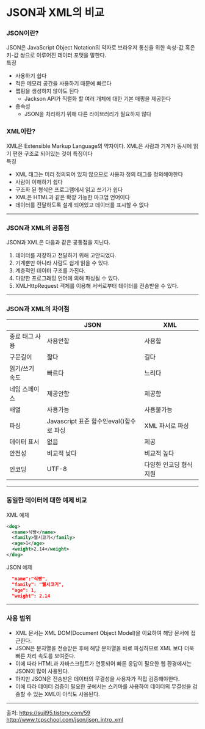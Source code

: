 # JSON과 XML의 비교
### JSON이란? 
JSON은 JavaScript Object Notation의 약자로 브라우저 통신을 위한 속성-값 혹은 키-값 쌍으로 이루어진 데이터 포맷을 말한다.   
특징
* 사용하기 쉽다
* 적은 메모리 공간을 사용하기 때문에 빠르다
* 맵핑을 생성하지 않아도 된다
  - Jackson API가 직렬화 할 여러 개체에 대한 기본 매핑을 제공한다
* 종속성
  - JSON을 처리하기 위해 다른 라이브러리가 필요하지 않다
### XML이란? 
XML은 Extensible Markup Language의 약자이다. XML은 사람과 기계가 동시에 읽기 편한 구조로 되어있는 것이 특징이다  
특징
* XML 태그는 미리 정의되어 있지 않으므로 사용자 정의 태그를 정의해야한다
* 사람이 이해하기 쉽다
* 구조화 된 형식은 프로그램에서 읽고 쓰기가 쉽다
* XML은 HTML과 같은 확장 가능한 마크업 언어이다
* 데이터를 전달하도록 설계 되어있고 데이터를 표시할 수 없다
___
### JSON과 XML의 공통점
JSON과 XML은 다음과 같은 공통점을 지닌다. 
1. 데이터를 저장하고 전달하기 위해 고안되었다.
2. 기계뿐만 아니라 사람도 쉽게 읽을 수 있다.
3. 계층적인 데이터 구조를 가진다. 
4. 다양한 프로그래밍 언어에 의해 파싱될 수 있다.
5. XMLHttpRequest 객체를 이용해 서버로부터 데이터를 전송받을 수 있다. 

___
### JSON과 XML의 차이점

|  |JSON|XML|
|------|---|---|
|종료 태그 사용|사용안함|사용함|
|구문길이|짧다|길다|
|읽기/쓰기 속도|빠르다|느리다|
|네임 스페이스|제공안함|제공함|
|배열|사용가능|사용불가능|
|파싱|Javascript 표준 함수인eval()함수로 파싱|XML 파서로 파싱|
|데이터 표시|없음|제공|
|안전성|비교적 낮다|비교적 높다|
|인코딩|UTF-8|다양한 인코딩 형식 지원|



___
### 동일한 데이터에 대한 예제 비교
XML 예제 
```XML
<dog>
  <name>식빵</name>
  <family>웰시코기</family>
  <age>1</age>
  <weight>2.14</weight>
</dog>
```

JSON 예제 
```JSON
  "name":"식빵",
  "family": "웰시코기",
  "age": 1,
  "weight": 2.14
```
___
### 사용 범위 
* XML 문서는 XML DOM(Document Object Model)을 이요하여 해당 문서에 접근한다.   
* JSON은 문자열을 전송받은 후에 해당 문자열을 바로 파싱하므로 XML 보다 더욱 빠른 처리 속도를 보여준다.
* 이에 따라 HTML과 자바스크립트가 연동되어 빠른 응답이 필요한 웹 환경에서는 JSON이 많이 사용된다.
* 하지만 JSON은 전송받은 데이터의 무결성을 사용자가 직접 검증해야한다.
* 이에 따라 데이터 검증이 필요한 곳에서는 스키마를 사용하여 데이터의 무결성을 검증할 수 있는 XML이 아직도 사용된다.
___
출처: https://sujl95.tistory.com/59   
     http://www.tcpschool.com/json/json_intro_xml

